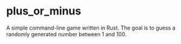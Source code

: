 # plus_or_minus
A simple command-line game written in Rust. The goal is to guess a randomly generated number between 1 and 100.
